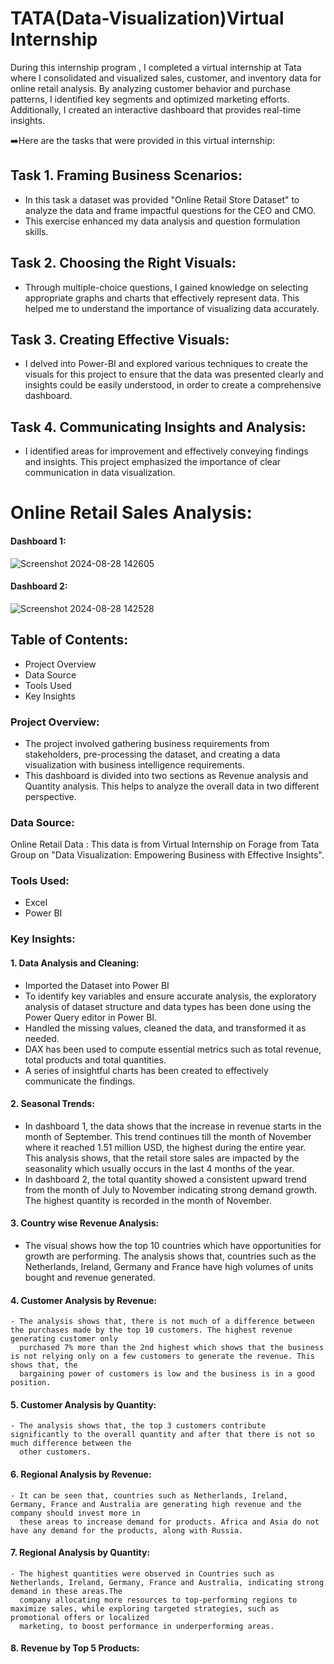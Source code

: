# TATA(Data-Visualization)Virtual Internship
During this internship program , I completed a virtual internship at Tata where I consolidated and visualized sales, customer, and inventory data for online retail analysis. By analyzing customer behavior and purchase patterns, I identified key segments and optimized marketing efforts. Additionally, I created an interactive dashboard that provides real-time insights.

➡️Here are the tasks that were provided in this virtual internship:
## Task 1. Framing Business Scenarios:
- In this task a dataset was provided "Online Retail Store Dataset" to analyze the data and frame impactful questions for the CEO and CMO. 
- This exercise enhanced my data analysis and question formulation skills.
## Task 2. Choosing the Right Visuals:
- Through multiple-choice questions, I gained knowledge on selecting appropriate graphs and charts that effectively represent data. This helped me to understand the importance of visualizing data accurately.
## Task 3. Creating Effective Visuals:
- I delved into Power-BI and explored various techniques to create the visuals for this project to ensure that the data was presented clearly and insights could be easily understood, in order to create a comprehensive dashboard.
## Task 4. Communicating Insights and Analysis:
- I identified areas for improvement and effectively conveying findings and insights. This project emphasized the importance of clear communication in data visualization.

# Online Retail Sales Analysis:
#### Dashboard 1:
![Screenshot 2024-08-28 142605](https://github.com/user-attachments/assets/28c4c043-ad49-4696-be4e-c09c7cbb0a19)
#### Dashboard 2:
![Screenshot 2024-08-28 142528](https://github.com/user-attachments/assets/ffcf3ec8-5a60-440d-8603-650328c20124)

## Table of Contents:
- Project Overview
- Data Source
- Tools Used
- Key Insights

### Project Overview:
  - The project involved gathering business requirements from stakeholders, pre-processing the dataset, and creating a data visualization with business intelligence requirements.
  - This dashboard is divided into two sections as Revenue analysis and Quantity analysis. This helps to analyze the overall data in two different perspective.
### Data Source:
  Online Retail Data : This data is from Virtual Internship on Forage from Tata Group on "Data Visualization: Empowering Business with Effective Insights".
### Tools Used:
  - Excel
  - Power BI
### Key Insights:
#### 1. Data Analysis and Cleaning:
   - Imported the Dataset into Power BI
   - To identify key variables and ensure accurate analysis, the exploratory analysis of dataset structure and data types has been done using the Power Query editor in Power BI.
   -  Handled the missing values, cleaned the data, and transformed it as needed.
   -  DAX has been used to compute essential metrics such as total revenue, total products and total quantities.
   -  A series of insightful charts has been created to effectively communicate the findings.
#### 2. Seasonal Trends:
   - In dashboard 1, the data shows that the increase in revenue starts in the month of September. This trend continues till the month of November where it reached
     1.51 million USD, the highest during the entire year. This analysis shows, that the retail store sales are impacted by the seasonality which usually occurs in 
     the last 4 months of the year.
   - In dashboard 2, the total quantity showed a consistent upward trend from the month of July to November indicating strong demand growth. The highest quantity 
     is recorded in the month of November.
#### 3. Country wise Revenue Analysis:
   - The visual shows how the top 10 countries which have opportunities for growth are performing. The analysis shows that, countries such as the Netherlands, 
     Ireland, Germany and France have high volumes of units bought and revenue generated.
#### 4. Customer Analysis by Revenue:
    - The analysis shows that, there is not much of a difference between the purchases made by the top 10 customers. The highest revenue generating customer only 
      purchased 7% more than the 2nd highest which shows that the business is not relying only on a few customers to generate the revenue. This shows that, the 
      bargaining power of customers is low and the business is in a good position.
#### 5. Customer Analysis by Quantity:
    - The analysis shows that, the top 3 customers contribute significantly to the overall quantity and after that there is not so much difference between the 
      other customers.
#### 6. Regional Analysis by Revenue:
    - It can be seen that, countries such as Netherlands, Ireland, Germany, France and Australia are generating high revenue and the company should invest more in 
      these areas to increase demand for products. Africa and Asia do not have any demand for the products, along with Russia.
#### 7. Regional Analysis by Quantity:
    - The highest quantities were observed in Countries such as Netherlands, Ireland, Germany, France and Australia, indicating strong demand in these areas.The 
      company allocating more resources to top-performing regions to maximize sales, while exploring targeted strategies, such as promotional offers or localized 
      marketing, to boost performance in underperforming areas.
#### 8. Revenue by Top 5 Products:



  
  
  
  



